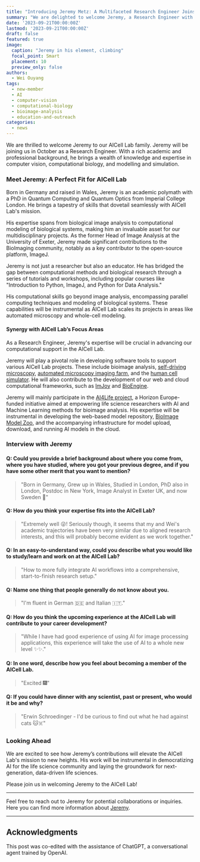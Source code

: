 ```yaml
---
title: "Introducing Jeremy Metz: A Multifaceted Research Engineer Joins AICell Lab"
summary: "We are delighted to welcome Jeremy, a Research Engineer with diverse expertise in computer vision, computational biology, and modelling. His arrival marks an exciting chapter in AICell Lab's journey towards advancing data-driven life sciences."
date: '2023-09-21T00:00:00Z'
lastmod: '2023-09-21T00:00:00Z'
draft: false
featured: true
image:
  caption: "Jeremy in his element, climbing"
  focal_point: Smart
  placement: 10
  preview_only: false
authors:
  - Wei Ouyang
tags:
  - new-member
  - AI
  - computer-vision
  - computational-biology
  - bioimage-analysis
  - education-and-outreach
categories:
  - news
---
```


We are thrilled to welcome Jeremy to our AICell Lab family. Jeremy will be joining us in October as a Research Engineer. With a rich academic and professional background, he brings a wealth of knowledge and expertise in computer vision, computational biology, and modelling and simulation.

### Meet Jeremy: A Perfect Fit for AICell Lab

Born in Germany and raised in Wales, Jeremy is an academic polymath with a PhD in Quantum Computing and Quantum Optics from Imperial College London. He brings a tapestry of skills that dovetail seamlessly with AICell Lab's mission.

His expertise spans from biological image analysis to computational modeling of biological systems, making him an invaluable asset for our multidisciplinary projects. As the former Head of Image Analysis at the University of Exeter, Jeremy made significant contributions to the BioImaging community, notably as a key contributor to the open-source platform, ImageJ.

Jeremy is not just a researcher but also an educator. He has bridged the gap between computational methods and biological research through a series of tutorials and workshops, including popular courses like "Introduction to Python, ImageJ, and Python for Data Analysis."

His computational skills go beyond image analysis, encompassing parallel computing techniques and modeling of biological systems. These capabilities will be instrumental as AICell Lab scales its projects in areas like automated microscopy and whole-cell modeling.

#### Synergy with AICell Lab’s Focus Areas

As a Research Engineer, Jeremy's expertise will be crucial in advancing our computational support in the AICell Lab.

Jeremy will play a pivotal role in developing software tools to support various AICell Lab projects. These include bioimage analysis, [self-driving microscopy](/project/self-driving-microscope), [automated microscopy imaging farm](/project/reef-imaging-farm), and the [human cell simulator](/project/human-cell-simulator). He will also contribute to the development of our web and cloud computational frameworks, such as [ImJoy](https://imjoy.io) and [BioEngine](/project/bioengine/).

Jeremy will mainly participate in the [AI4Life project](/project/ai4life/), a Horizon Europe-funded initiative aimed at empowering life science researchers with AI and Machine Learning methods for bioimage analysis. His expertise will be instrumental in developing the web-based model repository, [BioImage Model Zoo](https://bioimage.io), and the accompanying infrastructure for model upload, download, and running AI models in the cloud.

### Interview with Jeremy

#### Q: Could you provide a brief background about where you come from, where you have studied, where you got your previous degree, and if you have some other merit that you want to mention?

> "Born in Germany, Grew up in Wales, Studied in London, PhD also in London, Postdoc in New York, Image Analyst in Exeter UK, and now Sweden 🎉"

#### Q: How do you think your expertise fits into the AICell Lab?

> "Extremely well 😜! Seriously though, it seems that my and Wei's academic trajectories have been very similar due to aligned research interests, and this will probably become evident as we work together."

#### Q: In an easy-to-understand way, could you describe what you would like to study/learn and work on at the AICell Lab?

> "How to more fully integrate AI workflows into a comprehensive, start-to-finish research setup."

#### Q: Name one thing that people generally do not know about you.

> "I'm fluent in German 🇩🇪 and Italian 🇮🇹."

#### Q: How do you think the upcoming experience at the AICell Lab will contribute to your career development?

> "While I have had good experience of using AI for image processing applications, this experience will take the use of AI to a whole new level ✨✨."

#### Q: In one word, describe how you feel about becoming a member of the AICell Lab.

> "Excited 🎆"

#### Q: If you could have dinner with any scientist, past or present, who would it be and why?

> "Erwin Schroedinger - I'd be curious to find out what he had against cats 🐱☠️"

### Looking Ahead

We are excited to see how Jeremy’s contributions will elevate the AICell Lab's mission to new heights. His work will be instrumental in democratizing AI for the life science community and laying the groundwork for next-generation, data-driven life sciences.

Please join us in welcoming Jeremy to the AICell Lab!

---

Feel free to reach out to Jeremy for potential collaborations or inquiries. Here you can find more information about [Jeremy](/authors/jeremy).

---

## Acknowledgments

This post was co-edited with the assistance of ChatGPT, a conversational agent trained by OpenAI.
